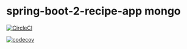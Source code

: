 # spring-boot-2-recipe-app mongo

[![CircleCI](https://circleci.com/gh/hk-dev/spring-boot-2-recipeapp-mongo.svg?style=svg)](https://circleci.com/gh/hk-dev/spring-boot-2-recipeapp-mongo)

[![codecov](https://codecov.io/gh/hk-dev/spring-boot-2-recipeapp-mongo/branch/master/graph/badge.svg)](https://codecov.io/gh/hk-dev/spring-boot-2-recipeapp-mongo)